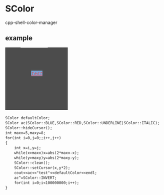 # SColor
cpp-shell-color-manager

## example

![example.gif](https://github.com/kkkeQAQ/SColor/blob/markdown/example.gif)

	SColor defaultColor;
	SColor ac(SColor::BLUE,SColor::RED,SColor::UNDERLINE|SColor::ITALIC);
	SColor::hideCursor();
	int maxx=5,maxy=8;
	for(int i=0,j=0;;i++,j++)
	{
		int x=i,y=j;
		while(x>maxx)x=abs(2*maxx-x);
		while(y>maxy)y=abs(2*maxy-y);
		SColor::clean();
		SColor::setCursor(x,y*2);
		cout<<ac<<"test"<<defaultColor<<endl;
		ac^=SColor::INVERT;
		for(int i=0;i<100000000;i++);
	}
